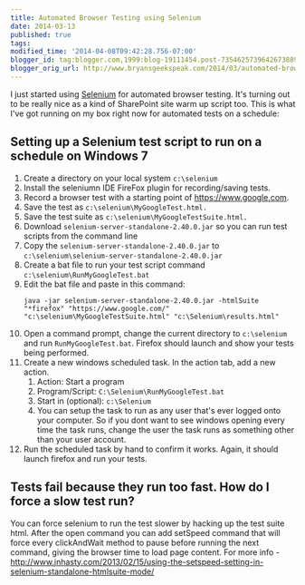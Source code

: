 ```yaml
---
title: Automated Browser Testing using Selenium
date: 2014-03-13
published: true
tags: 
modified_time: '2014-04-08T09:42:28.756-07:00'
blogger_id: tag:blogger.com,1999:blog-19111454.post-7354625739642673889
blogger_orig_url: http://www.bryansgeekspeak.com/2014/03/automated-browser-testing-using-selenium.html
---
```


I just started using <a href="http://docs.seleniumhq.org/">Selenium</a> for automated browser testing. It's turning out to be really nice as a kind of SharePoint site warm up script too.  This is what I've got running on my box right now for automated tests on a schedule:

## Setting up a Selenium test script to run on a schedule on Windows 7

1. Create a directory on your local system `c:\selenium`
1. Install the seleniumn IDE FireFox plugin for recording/saving tests.
1. Record a browser test with a starting point of https://www.google.com.
1. Save the test as `c:\selenium\MyGoogleTest.html.`
1. Save the test suite as `c:\selenium\MyGoogleTestSuite.html.`
1. Download `selenium-server-standalone-2.40.0.jar` so you can run test scripts from the command line
1. Copy the `selenium-server-standalone-2.40.0.jar` to `c:\selenium\selenium-server-standalone-2.40.0.jar`
1. Create a bat file to run your test script command `c:\selenium\RunMyGoogleTest.bat`
1. Edit the bat file and paste in this command: 
    ```bat{codeTitle: "RunMyGoogleTest.bat"}
    java -jar selenium-server-standalone-2.40.0.jar -htmlSuite "*firefox" "https://www.google.com/" "c:\selenium\MyGoogleTestSuite.html" "c:\Selenium\results.html" 
    ```
1. Open a command prompt, change the current directory to `c:\selenium` and run `RunMyGoogleTest.bat`. Firefox should launch and show your tests being performed. 
1. Create a new windows scheduled task. In the action tab, add a new action. 
    1. Action: Start a program
    1. Program/Script: `C:\Selenium\RunMyGoogleTest.bat`
    1. Start in (optional): `c:\Selenium`
    1. You can setup the task to run as any user that's ever logged onto your computer. So if you dont want to see windows opening every time the task runs, change the user the task runs as something other than your user account.
1. Run the scheduled task by hand to confirm it works.  Again, it should launch firefox and run your tests.

## Tests fail because they run too fast. How do I force a slow test run?
You can force selenium to run the test slower by hacking up the test suite html. After the open command you can add setSpeed command that will force every clickAndWait method to pause before running the next command, giving the browser time to load page content. For more info - http://www.jnhasty.com/2013/02/15/using-the-setspeed-setting-in-selenium-standalone-htmlsuite-mode/
